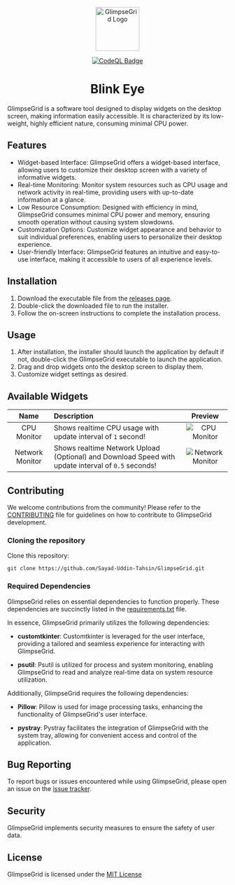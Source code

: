 <p align="center">
  <img src="https://raw.githubusercontent.com/Sayad-Uddin-Tahsin/GlimpseGrid/main/application/assets/Icon.ico" height=100 width=100 alt="GlimpseGrid Logo">
</p>

<p align="center"><a href="https://github.com/Sayad-Uddin-Tahsin/GlimpseGrid/actions/workflows/github-code-scanning/codeql"><img src="https://github.com/Sayad-Uddin-Tahsin/GlimpseGrid/actions/workflows/github-code-scanning/codeql/badge.svg" alt="CodeQL Badge"></a></p>

<h1 align="center">Blink Eye</h1>

GlimpseGrid is a software tool designed to display widgets on the desktop screen, making information easily accessible. It is characterized by its low-weight, highly efficient nature, consuming minimal CPU power.

## Features

- Widget-based Interface: GlimpseGrid offers a widget-based interface, allowing users to customize their desktop screen with a variety of informative widgets.
- Real-time Monitoring: Monitor system resources such as CPU usage and network activity in real-time, providing users with up-to-date information at a glance.
- Low Resource Consumption: Designed with efficiency in mind, GlimpseGrid consumes minimal CPU power and memory, ensuring smooth operation without causing system slowdowns.
- Customization Options: Customize widget appearance and behavior to suit individual preferences, enabling users to personalize their desktop experience.
- User-friendly Interface: GlimpseGrid features an intuitive and easy-to-use interface, making it accessible to users of all experience levels.

## Installation

1. Download the executable file from the [releases page](https://github.com/Sayad-Uddin-Tahsin/GlimpseGrid/releases).
2. Double-click the downloaded file to run the installer.
3. Follow the on-screen instructions to complete the installation process.

## Usage

1. After installation, the installer should launch the application by default if not, double-click the GlimpseGrid executable to launch the application.
2. Drag and drop widgets onto the desktop screen to display them.
3. Customize widget settings as desired.

## Available Widgets
| Name | Description | Preview |
| :---:         |     :---      | :---: |
| CPU Monitor   | Shows realtime CPU usage with update interval of `1` second!     | ![CPU Monitor](https://github.com/Sayad-Uddin-Tahsin/GlimpseGrid/assets/89304780/567b7425-1ad7-444c-82f4-c54894e971bb) |
| Network Monitor     | Shows realtime Network Upload (Optional) and Download Speed with update interval of `0.5` seconds!      | ![Network Monitor](https://github.com/Sayad-Uddin-Tahsin/GlimpseGrid/assets/89304780/c831eb18-b069-4fae-a86a-050f35b24f04) |

## Contributing

We welcome contributions from the community! Please refer to the [CONTRIBUTING](./CONTRIBUTING.md) file for guidelines on how to contribute to GlimpseGrid development.

### Cloning the repository

Clone this repository:

```console
git clone https://github.com/Sayad-Uddin-Tahsin/GlimpseGrid.git
```

### Required Dependencies

GlimpseGrid relies on essential dependencies to function properly. These dependencies are succinctly listed in the [requirements.txt](./application/requirements.txt) file.

In essence, GlimpseGrid primarily utilizes the following dependencies:

- **customtkinter**: Customtkinter is leveraged for the user interface, providing a tailored and seamless experience for interacting with GlimpseGrid.

- **psutil**: Psutil is utilized for process and system monitoring, enabling GlimpseGrid to read and analyze real-time data on system resource utilization.

Additionally, GlimpseGrid requires the following dependencies:

- **Pillow**: Pillow is used for image processing tasks, enhancing the functionality of GlimpseGrid's user interface.

- **pystray**: Pystray facilitates the integration of GlimpseGrid with the system tray, allowing for convenient access and control of the application.

## Bug Reporting

To report bugs or issues encountered while using GlimpseGrid, please open an issue on the [issue tracker](https://github.com/Sayad-Uddin-Tahsin/GlimpseGrid/issues).

## Security

GlimpseGrid implements security measures to ensure the safety of user data.

## License

GlimpseGrid is licensed under the [MIT License](./LICENSE)
